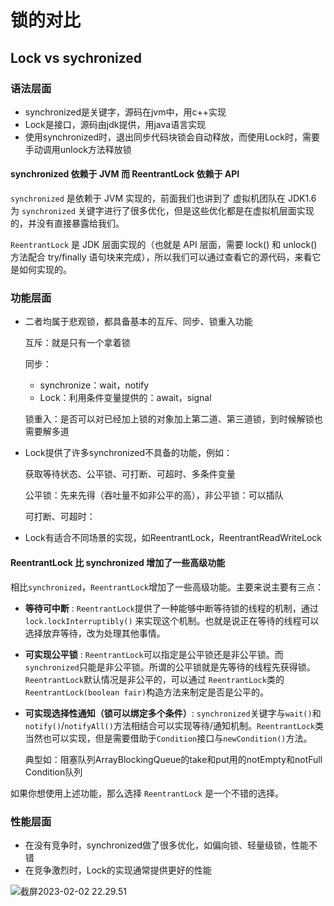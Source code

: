 # 锁的对比



## Lock vs sychronized

### 语法层面

- synchronized是关键字，源码在jvm中，用c++实现
- Lock是接口，源码由jdk提供，用java语言实现
- 使用synchronized时，退出同步代码块锁会自动释放，而使用Lock时，需要手动调用unlock方法释放锁

#### synchronized 依赖于 JVM 而 ReentrantLock 依赖于 API

`synchronized` 是依赖于 JVM 实现的，前面我们也讲到了 虚拟机团队在 JDK1.6 为 `synchronized` 关键字进行了很多优化，但是这些优化都是在虚拟机层面实现的，并没有直接暴露给我们。

`ReentrantLock` 是 JDK 层面实现的（也就是 API 层面，需要 lock() 和 unlock() 方法配合 try/finally 语句块来完成），所以我们可以通过查看它的源代码，来看它是如何实现的。



### 功能层面

- 二者均属于悲观锁，都具备基本的互斥、同步、锁重入功能

  互斥：就是只有一个拿着锁

  同步：

  - synchronize：wait，notify
  - Lock：利用条件变量提供的：await，signal

  锁重入：是否可以对已经加上锁的对象加上第二道、第三道锁，到时候解锁也需要解多道

- Lock提供了许多synchronized不具备的功能，例如：

  获取等待状态、公平锁、可打断、可超时、多条件变量

  公平锁：先来先得（吞吐量不如非公平的高），非公平锁：可以插队

  可打断、可超时：

- Lock有适合不同场景的实现，如ReentrantLock，ReentrantReadWriteLock

#### ReentrantLock 比 synchronized 增加了一些高级功能

相比`synchronized`，`ReentrantLock`增加了一些高级功能。主要来说主要有三点：

- **等待可中断** : `ReentrantLock`提供了一种能够中断等待锁的线程的机制，通过 `lock.lockInterruptibly()` 来实现这个机制。也就是说正在等待的线程可以选择放弃等待，改为处理其他事情。

- **可实现公平锁** : `ReentrantLock`可以指定是公平锁还是非公平锁。而`synchronized`只能是非公平锁。所谓的公平锁就是先等待的线程先获得锁。`ReentrantLock`默认情况是非公平的，可以通过 `ReentrantLock`类的`ReentrantLock(boolean fair)`构造方法来制定是否是公平的。

- **可实现选择性通知（锁可以绑定多个条件）**: `synchronized`关键字与`wait()`和`notify()`/`notifyAll()`方法相结合可以实现等待/通知机制。`ReentrantLock`类当然也可以实现，但是需要借助于`Condition`接口与`newCondition()`方法。

  典型如：阻塞队列ArrayBlockingQueue的take和put用的notEmpty和notFull Condition队列

如果你想使用上述功能，那么选择 `ReentrantLock` 是一个不错的选择。




### 性能层面

- 在没有竞争时，synchronized做了很多优化，如偏向锁、轻量级锁，性能不错
- 在竞争激烈时，Lock的实现通常提供更好的性能



 ![截屏2023-02-02 22.29.51](https://xingqiu-tuchuang-1256524210.cos.ap-shanghai.myqcloud.com/3978/%E6%88%AA%E5%B1%8F2023-02-02%2022.29.51.png)





